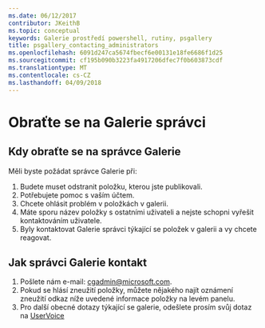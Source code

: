 ```yaml
---
ms.date: 06/12/2017
contributor: JKeithB
ms.topic: conceptual
keywords: Galerie prostředí powershell, rutiny, psgallery
title: psgallery_contacting_administrators
ms.openlocfilehash: 6091d247ca5674fbecf6e00131e18fe6686f1d25
ms.sourcegitcommit: cf195b090b3223fa4917206dfec7f0b603873cdf
ms.translationtype: MT
ms.contentlocale: cs-CZ
ms.lasthandoff: 04/09/2018
---
```

# <a name="contact-gallery-administrators"></a>Obraťte se na Galerie správci

## <a name="when-to-contact-gallery-administrators"></a>Kdy obraťte se na správce Galerie

Měli byste požádat správce Galerie při:

1. Budete muset odstranit položku, kterou jste publikovali.
2. Potřebujete pomoc s vaším účtem.
3. Chcete ohlásit problém v položkách v galerii.
4. Máte sporu název položky s ostatními uživateli a nejste schopni vyřešit kontaktováním uživatele.
5. Byly kontaktovat Galerie správci týkající se položek v galerii a vy chcete reagovat.

## <a name="how-to-contact-gallery-administrators"></a>Jak správci Galerie kontakt

1. Pošlete nám e-mail: cgadmin@microsoft.com.
2. Pokud se hlásí zneužití položky, můžete nějakého najít oznámení zneužití odkaz níže uvedené informace položky na levém panelu.
3. Pro další obecné dotazy týkající se galerie, odešlete prosím svůj dotaz na [UserVoice](http://windowsserver.uservoice.com/forums/301869-powershell)